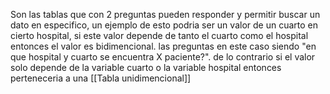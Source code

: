 Son las tablas que con 2 preguntas pueden responder y permitir buscar un dato en especifico, un ejemplo de esto podria ser un valor de un cuarto en cierto hospital, si este valor depende de tanto el cuarto como el hospital entonces el valor es bidimencional. las preguntas en este caso siendo "en que hospital y cuarto se encuentra X paciente?". de lo contrario si el valor solo depende de la variable cuarto o la variable hospital entonces perteneceria a una [[Tabla unidimencional]] 
